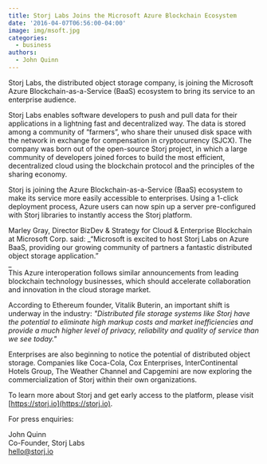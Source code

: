 ```yaml
---
title: Storj Labs Joins the Microsoft Azure Blockchain Ecosystem
date: '2016-04-07T06:56:00-04:00'
image: img/msoft.jpg
categories:
  - business
authors:
  - John Quinn
---
```

Storj Labs, the distributed object storage company, is joining the Microsoft Azure Blockchain-as-a-Service (BaaS) ecosystem to bring its service to an enterprise audience.  

<!--more-->
  
Storj Labs enables software developers to push and pull data for their applications in a lightning fast and decentralized way. The data is stored among a community of “farmers”, who share their unused disk space with the network in exchange for compensation in cryptocurrency (SJCX). The company was born out of the open-source Storj project, in which a large community of developers joined forces to build the most efficient, decentralized cloud using the blockchain protocol and the principles of the sharing economy.  
  
Storj is joining the Azure Blockchain-as-a-Service (BaaS) ecosystem to make its service more easily accessible to enterprises. Using a 1-click deployment process, Azure users can now spin up a server pre-configured with Storj libraries to instantly access the Storj platform.  
  
Marley Gray, ‎Director BizDev & Strategy for Cloud & Enterprise Blockchain at Microsoft Corp. said: _“Microsoft is excited to host Storj Labs on Azure BaaS, providing our growing community of partners a fantastic distributed object storage application.”  
_  
This Azure interoperation follows similar announcements from leading blockchain technology businesses, which should accelerate collaboration and innovation in the cloud storage market.  
  
According to Ethereum founder, Vitalik Buterin, an important shift is underway in the industry: _"Distributed file storage systems like Storj have the potential to eliminate high markup costs and market inefficiencies and provide a much higher level of privacy, reliability and quality of service than we see today."_  
  
Enterprises are also beginning to notice the potential of distributed object storage. Companies like Coca-Cola, Cox Enterprises, InterContinental Hotels Group, The Weather Channel and Capgemini are now exploring the commercialization of Storj within their own organizations.  
  
To learn more about Storj and get early access to the platform, please visit [https://storj.io](https://storj.io).  

For press enquiries:

John Quinn  
Co-Founder, Storj Labs  
[hello@storj.io](mailto:hello@storj.io)
